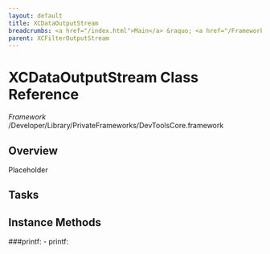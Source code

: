 ```yaml
---
layout: default
title: XCDataOutputStream
breadcrumbs: <a href="/index.html">Main</a> &raquo; <a href="/Frameworks.html">Framework</a> &raquo; <a href="/Frameworks/DevToolsCore.html">DevToolsCore</a> &raquo; XCDataOutputStream
parent: XCFilterOutputStream 
---
```

# XCDataOutputStream Class Reference

*Framework* /Developer/Library/PrivateFrameworks/DevToolsCore.framework

## Overview

Placeholder

## Tasks

## Instance Methods

<a name="-printf:"></a>
###printf:
    - printf:

